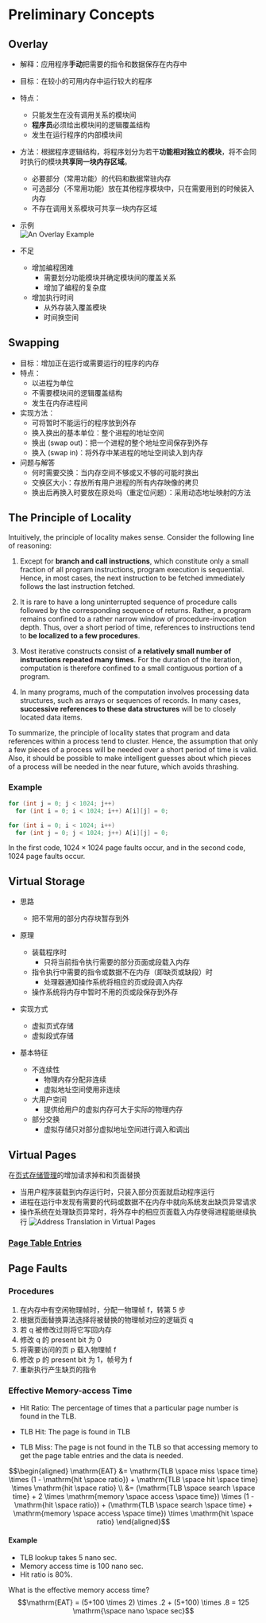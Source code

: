 # Preliminary Concepts

## Overlay

* 解释：应用程序**手动**把需要的指令和数据保存在内存中
* 目标：在较小的可用内存中运行较大的程序
* 特点：
  * 只能发生在没有调用关系的模块间
  * **程序员**必须给出模块间的逻辑覆盖结构
  * 发生在运行程序的内部模块间
* 方法：根据程序逻辑结构，将程序划分为若干**功能相对独立的模块**，将不会同时执行的模块**共享同一块内存区域**。
  * 必要部分（常用功能）的代码和数据常驻内存
  * 可选部分（不常用功能）放在其他程序模块中，只在需要用到的时候装入内存
  * 不存在调用关系模块可共享一块内存区域
* 示例  
  ![An Overlay Example](./../memory_management/assets/overlay_example.png)

* 不足
  * 增加编程困难
    * 需要划分功能模块并确定模块间的覆盖关系
    * 增加了编程的复杂度
  * 增加执行时间
    * 从外存装入覆盖模块
    * 时间换空间

## Swapping

* 目标：增加正在运行或需要运行的程序的内存
* 特点：
  * 以进程为单位
  * 不需要模块间的逻辑覆盖结构
  * 发生在内存进程间
* 实现方法：
  * 可将暂时不能运行的程序放到外存
  * 换入换出的基本单位：整个进程的地址空间
  * 换出 (swap out)：把一个进程的整个地址空间保存到外存
  * 换入 (swap in)：将外存中某进程的地址空间读入到内存
* 问题与解答
  * 何时需要交换：当内存空间不够或又不够的可能时换出
  * 交换区大小：存放所有用户进程的所有内存映像的拷贝
  * 换出后再换入时要放在原处吗（重定位问题）：采用动态地址映射的方法

## The Principle of Locality

Intuitively, the principle of locality makes sense. Consider the following line of
reasoning:

1. Except for **branch and call instructions**, which constitute only a small fraction
of all program instructions, program execution is sequential. Hence, in most
cases, the next instruction to be fetched immediately follows the last instruction
fetched.
2. It is rare to have a long uninterrupted sequence of procedure calls followed by
the corresponding sequence of returns. Rather, a program remains confined to a
rather narrow window of procedure-invocation depth. Thus, over a short period
of time, references to instructions tend to **be localized to a few procedures**.

3. Most iterative constructs consist of **a relatively small number of instructions repeated many times**. For the duration of the iteration, computation is therefore
confined to a small contiguous portion of a program.

4. In many programs, much of the computation involves processing data structures, such as arrays or sequences of records. In many cases, **successive references to these data structures** will be to closely located data items.

To summarize, the principle of locality states that program and data references within a process tend to cluster. Hence, the assumption that only a few pieces of a process will be needed over a short period of time is valid. Also, it should be possible to make intelligent guesses about which pieces of a process will be needed in the near future, which avoids thrashing.

### Example

```c++
for (int j = 0; j < 1024; j++)
  for (int i = 0; i < 1024; i++) A[i][j] = 0;

for (int i = 0; i < 1024; i++)
  for (int j = 0; j < 1024; j++) A[i][j] = 0;
```

In the first code, $1024 \times 1024$ page faults occur, and in the second code, $1024$ page faults occur.

## Virtual Storage

* 思路
  * 把不常用的部分内存块暂存到外
* 原理
  * 装载程序时
    * 只将当前指令执行需要的部分页面或段载入内存
  * 指令执行中需要的指令或数据不在内存（即缺页或缺段）时
    * 处理器通知操作系统将相应的页或段调入内存
  * 操作系统将内存中暂时不用的页或段保存到外存

* 实现方式
  * 虚拟页式存储
  * 虚拟段式存储
* 基本特征
  * 不连续性
    * 物理内存分配非连续
    * 虚拟地址空间使用非连续
  * 大用户空间
    * 提供给用户的虚拟内存可大于实际的物理内存
  * 部分交换
    * 虚拟存储只对部分虚拟地址空间进行调入和调出

## Virtual Pages

在[页式存储管理](../memory_management/noncontiguous_memory_allocation.md#Paging)的增加请求掉和和页面替换

* 当用户程序装载到内存运行时，只装入部分页面就启动程序运行
* 进程在运行中发现有需要的代码或数据不在内存中就向系统发出缺页异常请求
* 操作系统在处理缺页异常时，将外存中的相应页面载入内存使得进程能继续执行
![Address Translation in Virtual Pages](./assets/address_translation_in_virtual_pages.png)

### [Page Table Entries](../memory_management/noncontiguous_memory_allocation.md#Page-Table-Entries)

## Page Faults

### Procedures

1. 在内存中有空闲物理帧时，分配一物理帧 f，转第 5 步
2. 根据页面替换算法选择将被替换的物理帧对应的逻辑页 q
3. 若 q 被修改过则将它写回内存
4. 修改 q 的 present bit 为 0
5. 将需要访问的页 p 载入物理帧 f
6. 修改 p 的 present bit 为 1，帧号为 f
7. 重新执行产生缺页的指令

### Effective Memory-access Time

* Hit Ratio: The percentage of times that a particular page number is found in the TLB.

* TLB Hit: The page is found in TLB
* TLB Miss: The page is not found in the TLB so that accessing memory to get the page table entries and the data is needed.

$$\begin{aligned}
  \mathrm{EAT} &= \mathrm{TLB \space miss \space time} \times (1 - \mathrm{hit \space ratio}) + \mathrm{TLB \space hit \space time} \times \mathrm{hit \space ratio} \\
  &= (\mathrm{TLB \space search \space time} + 2 \times \mathrm{memory \space access \space time}) \times (1 - \mathrm{hit \space ratio}) + (\mathrm{TLB \space search \space time} + \mathrm{memory \space access \space time}) \times \mathrm{hit \space ratio}
\end{aligned}$$

#### Example

* TLB lookup takes 5 nano sec.  
* Memory access time is 100 nano sec.
* Hit ratio is 80%.

What is the effective memory access time?
$$\mathrm{EAT} = (5+100 \times 2) \times .2 + (5+100) \times .8 = 125 \mathrm{\space nano \space sec}$$  
